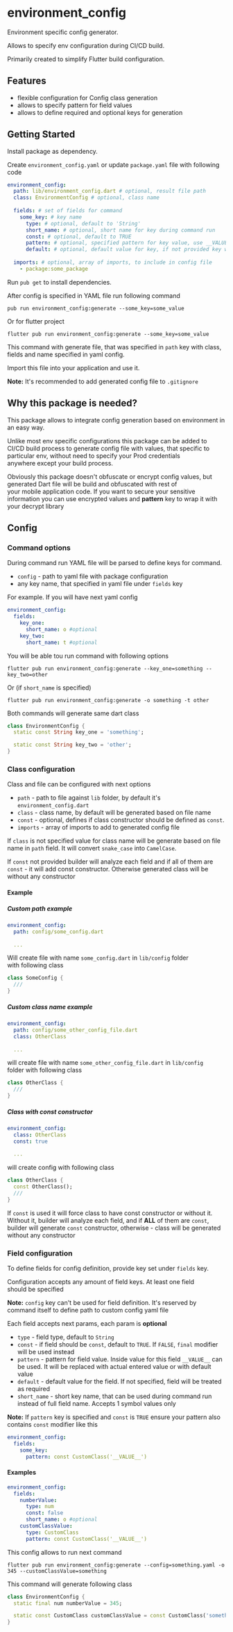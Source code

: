 # environment_config

Environment specific config generator.

Allows to specify env configuration during CI&#x2F;CD build.

Primarily created to simplify Flutter build configuration.

## Features

- flexible configuration for Config class generation
- allows to specify pattern for field values
- allows to define required and optional keys for generation

## Getting Started

Install package as dependency.

Create `environment_config.yaml` or update `package.yaml` file with following code

```yaml
environment_config:
  path: lib/environment_config.dart # optional, result file path
  class: EnvironmentConfig # optional, class name
  
  fields: # set of fields for command
    some_key: # key name
      type: # optional, default to 'String'
      short_name: # optional, short name for key during command run
      const: # optional, default to TRUE
      pattern: # optional, specified pattern for key value, use __VALUE__ to insert entered value anywhere in the pattern
      default: # optional, default value for key, if not provided key will be required during command run
      
  imports: # optional, array of imports, to include in config file
    - package:some_package
```

Run `pub get` to install dependencies.

After config is specified in YAML file run following command

```
pub run environment_config:generate --some_key=some_value
```
Or for flutter project

```
flutter pub run environment_config:generate --some_key=some_value
```

This command with generate file, that was specified in `path` key with
class, fields and name specified in yaml config.

Import this file into your application and use it.

**Note:** It's recommended to add generated config file to `.gitignore`

## Why this package is needed?

This package allows to integrate config generation based on environment
in an easy way.

Unlike most env specific configurations this package can be added to  
CI/CD build process to generate config file with values, that specific to  
particular env, without need to specify your Prod credentials  
anywhere except your build process.

Obviously this package doesn't obfuscate or encrypt config values, but
generated Dart file will be build and obfuscated with rest of  
your mobile application code. If you want to secure your sensitive
information you can use encrypted values and **pattern** key to wrap it
with your decrypt library

## Config

### Command options

During command run YAML file will be parsed to define keys for command.

- `config` - path to yaml file with package configuration
- any key name, that specified in yaml file under `fields` key

For example. If you will have next yaml config

```yaml
environment_config:
  fields:
    key_one:
      short_name: o #optional
    key_two:
      short_name: t #optional
```

You will be able tou run command with following options
```
flutter pub run environment_config:generate --key_one=something --key_two=other
```

Or (if `short_name` is specified)
```
flutter pub run environment_config:generate -o something -t other
```

Both commands will generate same dart class

```dart
class EnvironmentConfig {
  static const String key_one = 'something';

  static const String key_two = 'other';
}
```

### Class configuration

Class and file can be configured with next options

- `path` - path to file against `lib` folder, by default it's `environment_config.dart`
- `class` - class name, by default will be generated based on file name
- `const` - optional, defines if class constructor should be
defined as `const`.
- `imports` - array of imports to add to generated config file

If `class` is not specified value for class name will be generate based on
file name in `path` field. It will convert `snake_case` into `CamelCase`.

If `const` not provided builder will analyze each field and if all of them
are `const` - it will add const constructor. Otherwise generated class
will be without any constructor

#### Example

##### Custom path example

```yaml
environment_config:
  path: config/some_config.dart
  
  ...
```
Will create file with name `some_config.dart` in `lib/config` folder  
with following class

```dart
class SomeConfig {
  ///
}
```

##### Custom class name example
```yaml
environment_config:
  path: config/some_other_config_file.dart
  class: OtherClass
  
  ...
```
will create file with name `some_other_config_file.dart` in `lib/config`  
folder with following class

```dart
class OtherClass {
  ///
}
```

##### Class with const constructor

```yaml
environment_config:
  class: OtherClass
  const: true
  
  ...
```
will create config with following class

```dart
class OtherClass {
  const OtherClass();
  ///
}
```

If `const` is used it will force class to have const constructor or without it.
Without it, builder will analyze each field, and if **ALL** of them are
`const`, builder will generate `const` constructor, otherwise - class will
be generated without any constructor

### Field configuration

To define fields for config definition, provide key set under `fields` key.

Configuration accepts any amount of field keys. At least one field  
should be specified

**Note:** `config` key can't be used for field definition. It's reserved
by command itself to define path to custom config yaml file

Each field accepts next params, each param is **optional**
- `type` - field type, default to `String`
- `const` - if field should be `const`, default to `TRUE`. If `FALSE`, `final` modifier will be used instead
- `pattern` - pattern for field value. Inside value for this
field `__VALUE__` can be used. It will be replaced with actual entered value or with default value
- `default` - default value for the field. If not specified, field will be treated as required
- `short_name` - short key name, that can be used during command run
instead of full field name. Accepts 1 symbol values only

**Note:** If `pattern` key is specified and `const` is `TRUE` ensure your
pattern also contains `const` modifier like this

```yaml
environment_config:
  fields:
    some_key:
      pattern: const CustomClass('__VALUE__')
```

#### Examples

```yaml
environment_config:
  fields:
    numberValue:
      type: num
      const: false
      short_name: o #optional
    customClassValue:
      type: CustomClass
      pattern: const CustomClass('__VALUE__')
```

This config allows to run next command

```
flutter pub run environment_config:generate --config=something.yaml -o 345 --customClassValue=something
```

This command will generate following class

```dart
class EnvironmentConfig {
  static final num numberValue = 345;

  static const CustomClass customClassValue = const CustomClass('something');
}

```

